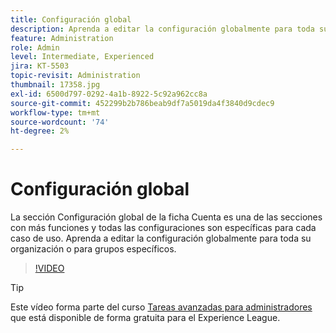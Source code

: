 ```yaml
---
title: Configuración global
description: Aprenda a editar la configuración globalmente para toda su organización o para grupos específicos
feature: Administration
role: Admin
level: Intermediate, Experienced
jira: KT-5503
topic-revisit: Administration
thumbnail: 17358.jpg
exl-id: 6500d797-0292-4a1b-8922-5c92a962cc8a
source-git-commit: 452299b2b786beab9df7a5019da4f3840d9cdec9
workflow-type: tm+mt
source-wordcount: '74'
ht-degree: 2%

---
```


# Configuración global

La sección Configuración global de la ficha Cuenta es una de las secciones con más funciones y todas las configuraciones son específicas para cada caso de uso. Aprenda a editar la configuración globalmente para toda su organización o para grupos específicos.

>[!VIDEO](https://video.tv.adobe.com/v/3412507?quality=12&learn=on&hidetitle=true)

>[!TIP]
>
>Este vídeo forma parte del curso [Tareas avanzadas para administradores](https://experienceleague.adobe.com/?recommended=Sign-A-1-2020.1) que está disponible de forma gratuita para el Experience League.
